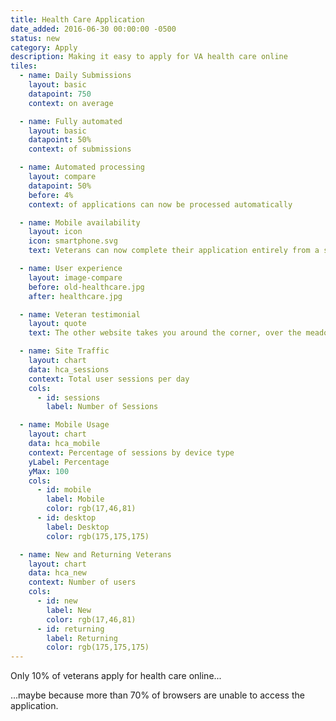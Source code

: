 ```yaml
---
title: Health Care Application
date_added: 2016-06-30 00:00:00 -0500
status: new
category: Apply
description: Making it easy to apply for VA health care online
tiles:
  - name: Daily Submissions
    layout: basic
    datapoint: 750
    context: on average

  - name: Fully automated
    layout: basic
    datapoint: 50%
    context: of submissions

  - name: Automated processing
    layout: compare
    datapoint: 50%
    before: 4%
    context: of applications can now be processed automatically

  - name: Mobile availability
    layout: icon
    icon: smartphone.svg
    text: Veterans can now complete their application entirely from a smartphone

  - name: User experience
    layout: image-compare
    before: old-healthcare.jpg
    after: healthcare.jpg

  - name: Veteran testimonial
    layout: quote
    text: The other website takes you around the corner, over the meadow, and...in a back door blocked with spikes and IEDs

  - name: Site Traffic
    layout: chart
    data: hca_sessions
    context: Total user sessions per day
    cols:
      - id: sessions
        label: Number of Sessions

  - name: Mobile Usage
    layout: chart
    data: hca_mobile
    context: Percentage of sessions by device type
    yLabel: Percentage
    yMax: 100
    cols:
      - id: mobile
        label: Mobile
        color: rgb(17,46,81)
      - id: desktop
        label: Desktop
        color: rgb(175,175,175)

  - name: New and Returning Veterans
    layout: chart
    data: hca_new
    context: Number of users
    cols:
      - id: new
        label: New
        color: rgb(17,46,81)
      - id: returning
        label: Returning
        color: rgb(175,175,175)
---
```


Only 10% of veterans apply for health care online...

...maybe because more than 70% of browsers are unable to access the application.